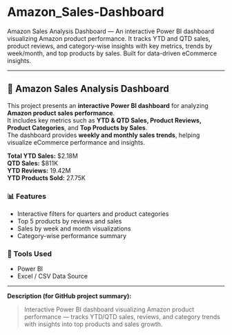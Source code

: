 # Amazon_Sales-Dashboard
Amazon Sales Analysis Dashboard — An interactive Power BI dashboard visualizing Amazon product performance. It tracks YTD and QTD sales, product reviews, and category-wise insights with key metrics, trends by week/month, and top products by sales. Built for data-driven eCommerce insights.

---

## 🛒 Amazon Sales Analysis Dashboard

This project presents an **interactive Power BI dashboard** for analyzing **Amazon product sales performance**.  
It includes key metrics such as **YTD & QTD Sales, Product Reviews, Product Categories**, and **Top Products by Sales**.  
The dashboard provides **weekly and monthly sales trends**, helping visualize eCommerce performance and insights.

**Total YTD Sales:** $2.18M  
**QTD Sales:** $811K  
**YTD Reviews:** 19.42M  
**YTD Products Sold:** 27.75K  

### 📊 Features
- Interactive filters for quarters and product categories  
- Top 5 products by reviews and sales  
- Sales by week and month visualizations  
- Category-wise performance summary  

### 🧰 Tools Used
- Power BI  
- Excel / CSV Data Source  

---

**Description (for GitHub project summary):**  
> Interactive Power BI dashboard visualizing Amazon product performance — tracks YTD/QTD sales, reviews, and category trends with insights into top products and sales growth.
